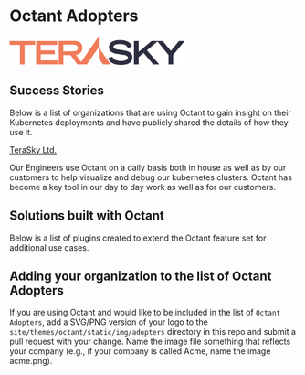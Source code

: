 # Octant Adopters
<a href="https://www.terasky.com" border="0" target="_blank"><img alt="terasky.com" src="site/themes/octant/static/img/adopters/TeraSky-Color.png" height="50"></a>&nbsp; &nbsp; &nbsp; 


## Success Stories

Below is a list of organizations that are using Octant to gain insight on their Kubernetes deployments and have publicly shared the details of how they use it.

[TeraSky Ltd.](https://www.terasky.com/)

Our Engineers use Octant on a daily basis both in house as well as by our customers to help visualize and debug our kubernetes clusters. Octant has become a key tool in our day to day work as well as for our customers.

## Solutions built with Octant

Below is a list of plugins created to extend the Octant feature set for additional use cases.


## Adding your organization to the list of Octant Adopters

If you are using Octant and would like to be included in the list of `Octant Adopters`, add a SVG/PNG version of your logo to the `site/themes/octant/static/img/adopters` directory in this repo and submit a pull request with your change. Name the image file something that reflects your company (e.g., if your company is called Acme, name the image acme.png).
